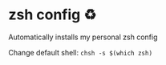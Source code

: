 # zsh config ♻️

Automatically installs my personal zsh config

Change default shell: `chsh -s $(which zsh)`
